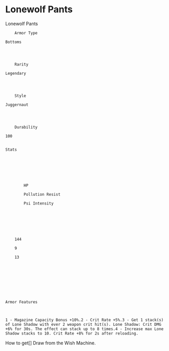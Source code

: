 # Lonewolf Pants

Lonewolf Pants


	
		
		
	
	



	
		Armor Type
	
	Bottoms



	
		Rarity
	
	Legendary



	
		Style
	
	Juggernaut



	
		Durability
	
	100


	Stats

	
	
	
	
		
		
			HP
		
			Pollution Resist
		
			Psi Intensity
		
		
	
	
	
	
	
		144
	
		9
	
		13
	
	
	






	Armor Features


	
	1 - Magazine Capacity Bonus +10%.2 - Crit Rate +5%.3 - Get 1 stack(s) of Lone Shadow with ever 2 weapon crit hit(s). Lone Shadow: Crit DMG +6% for 30s. The effect can stack up to 8 times.4 - Increase max Lone Shadow stacks to 10. Crit Rate +8% for 2s after reloading.







How to get[]
Draw from the Wish Machine.

